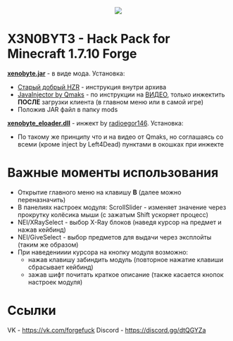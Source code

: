 <p align="center"><img src="https://github.com/N1nt4nd0/Xenobyte/blob/master/logo.png"></p>

# X3N0BYT3 - Hack Pack for Minecraft 1.7.10 Forge

<a href="https://github.com/N1nt4nd0/Xenobyte/blob/master/xenobyte.jar"><b>xenobyte.jar</b></a> - в виде мода. Установка:
  - <a href="https://yadi.sk/d/VRL1rF5E3KQHzb">Старый добрый HZR</a> - инструкция внутри архива
  - <a href="https://yadi.sk/d/l-bIC0a-grPrgA">JavaInjector by Qmaks</a> - по инструкции на <a href="https://www.youtube.com/watch?v=hmquFs06PlU">ВИДЕО</a>, только инжектить <b>ПОСЛЕ</b> загрузки клиента (в главном меню или в самой игре)
  - Положив JAR файл в папку mods
  
<a href="https://github.com/N1nt4nd0/Xenobyte/blob/master/xenobyte_eloader.dll"><b>xenobyte_eloader.dll</b></a> - инжект by <a href="https://github.com/radioegor146">radioegor146</a>. Установка:
  - По такому же принципу что и на видео от Qmaks, но соглашаясь со всеми (кроме inject by Left4Dead) пунктами в окошках при инжекте

# Важные моменты использования

  - Открытие главного меню на клавишу <b>B</b> (далее можно переназначить)
  - В панелиях настроек модуля: ScrollSlider - изменяет значение через прокрутку колёсика мыши (с зажатым Shift ускоряет процесс)
  - NEI/XRaySelect - выбор X-Ray блоков (наведя курсор на предмет и нажав кейбинд)
  - NEI/GiveSelect - выбор предметов для выдачи через эксплойты (таким же образом)
  - При наведенииии курсора на кнопку модуля возможно:
      + нажав клавишу забиндить модуль (повторное нажатие клавиши сбрасывает кейбинд)
      + зажав шифт почитать краткое описание (также касается кнопок настроек модуля)

# Ссылки

VK - https://vk.com/forgefuck
Discord - https://discord.gg/dtQGYZa
